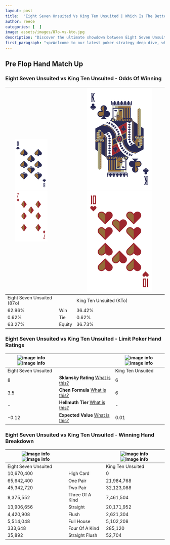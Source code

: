 ```yaml
---
layout: post
title:  "Eight Seven Unsuited Vs King Ten Unsuited | Which Is The Better Hand In Poker? A Complete Guide"
author: reece
categories: [  ]
image: assets/images/87o-vs-kto.jpg
description: "Discover the ultimate showdown between Eight Seven Unsuited and King Ten Unsuited in poker! Uncover the odds, strategies, and scenarios where one hand triumphs over the other. Get ready to up your poker game with this thrilling analysis."
first_paragraph: "<p>Welcome to our latest poker strategy deep dive, where we're pitting two distinct hands against each other in a high-stakes showdown: Eight Seven Unsuited vs King Ten Unsuited.</p><p>In the dynamic world of poker, every decision counts, and knowing which hand holds the upper hand is key to your success at the table.</p><p>In this article, we'll dissect these two hands, explore the scenarios where one dominates the other, and equip you with the knowledge to make strategic choices that can tip the odds in your favor.</p><p>Get ready to unravel the intriguing dynamics of these poker hands and elevate your game to new heights.</p>"
---
```




[comment]: # (sp0)

## Pre Flop Hand Match Up

<div class="table hand-ratings" markdown="1"> 



### Eight Seven Unsuited vs King Ten Unsuited - Odds Of Winning


    
| ![image info](assets/images/hand1/8.png) ![image info](assets/images/hand1/7o.png) |  | ![image info](assets/images/hand2/K.png) ![image info](assets/images/hand2/to.png) |
| -------- | -------- | -------- |
| Eight Seven Unsuited (87o) |  | King Ten Unsuited (KTo) |
| 62.96% | Win | 36.42% |
| 0.62% | Tie | 0.62% |
| 63.27% | Equity | 36.73% |




[comment]: # (sp1)



### Eight Seven Unsuited vs King Ten Unsuited - Limit Poker Hand Ratings


    
| ![image info](https://www.riverpairs.com/assets/images/hand1/8.png) ![image info](https://www.riverpairs.com/assets/images/hand1/7o.png) |  | ![image info](https://www.riverpairs.com/assets/images/hand2/K.png) ![image info](https://www.riverpairs.com/assets/images/hand2/to.png) |
| -------- | -------- | -------- |
| Eight Seven Unsuited |  | King Ten Unsuited |
| 8 | **Sklansky Rating** [What is this?](/sklansky-rating-explained) | 6 |
| 3.5 | **Chen Formula** [What is this?](/chen-formula-explained) | 6 |
| - | **Hellmuth Tier** [What is this?](/Hellmuth-tier-explained) | - |
| -0.12 | **Expected Value** [What is this?](/expected-value-explained) | 0.01 |




[comment]: # (sp2)



### Eight Seven Unsuited vs King Ten Unsuited - Winning Hand Breakdown


    
| ![image info](https://www.riverpairs.com/assets/images/hand1/8.png) ![image info](https://www.riverpairs.com/assets/images/hand1/7o.png) |  | ![image info](https://www.riverpairs.com/assets/images/hand2/K.png) ![image info](https://www.riverpairs.com/assets/images/hand2/to.png) |
| -------- | -------- | -------- |
| Eight Seven Unsuited |  | King Ten Unsuited |
| 10,670,400 | High Card | 0 |
| 65,642,400 | One Pair | 21,984,768 |
| 45,342,720 | Two Pair | 32,123,088 |
| 9,375,552 | Three Of A Kind | 7,461,504 |
| 13,906,656 | Straight | 20,171,952 |
| 4,420,908 | Flush | 2,621,304 |
| 5,514,048 | Full House | 5,102,208 |
| 333,648 | Four Of A Kind | 285,120 |
| 35,892 | Straight Flush | 52,704 |




[comment]: # (sp3)



</div>

[comment]: # (sp4)



[comment]: # (sp5)

